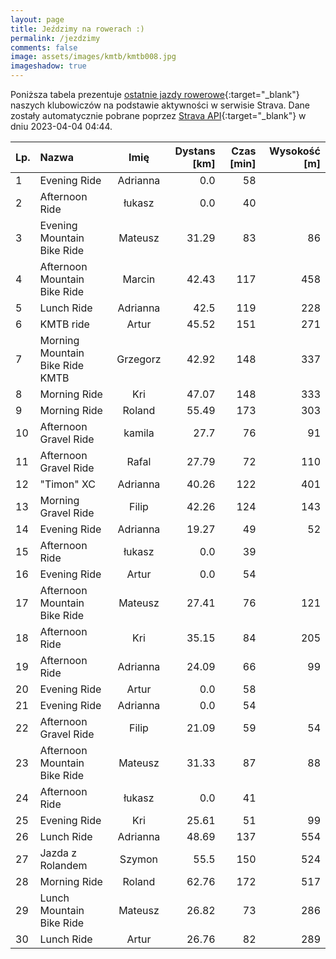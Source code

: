 ```yaml
---
layout: page
title: Jeździmy na rowerach :)
permalink: /jezdzimy
comments: false
image: assets/images/kmtb/kmtb008.jpg
imageshadow: true
---
```


Poniższa tabela prezentuje [ostatnie jazdy rowerowe](https://www.strava.com/clubs/336381){:target="_blank"} naszych klubowiczów na podstawie aktywności w serwisie Strava. Dane zostały automatycznie pobrane poprzez [Strava API](https://developers.strava.com/docs/reference/#api-Clubs-getClubActivitiesById){:target="_blank"} w dniu 2023-04-04 04:44.

Lp. | Nazwa | Imię | Dystans [km] | Czas [min] | Wysokość [m]
:--- | :--- | :---: | ---: | ---: | ---:
1|Evening Ride|Adrianna|0.0|58|
2|Afternoon Ride|łukasz|0.0|40|
3|Evening Mountain Bike Ride|Mateusz|31.29|83|86
4|Afternoon Mountain Bike Ride|Marcin|42.43|117|458
5|Lunch Ride|Adrianna|42.5|119|228
6|KMTB ride|Artur|45.52|151|271
7|Morning Mountain Bike Ride KMTB|Grzegorz|42.92|148|337
8|Morning Ride|Kri|47.07|148|333
9|Morning Ride|Roland|55.49|173|303
10|Afternoon Gravel Ride|kamila|27.7|76|91
11|Afternoon Gravel Ride|Rafal|27.79|72|110
12|"Timon" XC |Adrianna|40.26|122|401
13|Morning Gravel Ride|Filip|42.26|124|143
14|Evening Ride|Adrianna|19.27|49|52
15|Afternoon Ride|łukasz|0.0|39|
16|Evening Ride|Artur|0.0|54|
17|Afternoon Mountain Bike Ride|Mateusz|27.41|76|121
18|Afternoon Ride|Kri|35.15|84|205
19|Afternoon Ride|Adrianna|24.09|66|99
20|Evening Ride|Artur|0.0|58|
21|Evening Ride|Adrianna|0.0|54|
22|Afternoon Gravel Ride|Filip|21.09|59|54
23|Afternoon Mountain Bike Ride|Mateusz|31.33|87|88
24|Afternoon Ride|łukasz|0.0|41|
25|Evening Ride|Kri|25.61|51|99
26|Lunch Ride|Adrianna|48.69|137|554
27|Jazda z Rolandem |Szymon|55.5|150|524
28|Morning Ride|Roland|62.76|172|517
29|Lunch Mountain Bike Ride|Mateusz|26.82|73|286
30|Lunch Ride|Artur|26.76|82|289
